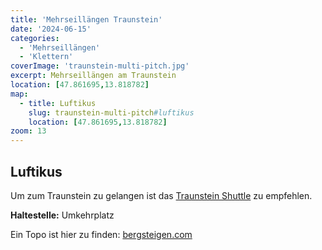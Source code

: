 ```yaml
---
title: 'Mehrseillängen Traunstein'
date: '2024-06-15'
categories:
  - 'Mehrseillängen'
  - 'Klettern'
coverImage: 'traunstein-multi-pitch.jpg'
excerpt: Mehrseillängen am Traunstein
location: [47.861695,13.818782]
map:
  - title: Luftikus
    slug: traunstein-multi-pitch#luftikus
    location: [47.861695,13.818782]
zoom: 13
---
```


## Luftikus

Um zum Traunstein zu gelangen ist das [Traunstein Shuttle](https://traunsee-almtal.salzkammergut.at/anreise-nahverkehr/regionale-mobilitaet/gmunden-mobilitaet.html) zu empfehlen. 

**Haltestelle:** Umkehrplatz

Ein Topo ist hier zu finden: [bergsteigen.com](https://www.bergsteigen.com/touren/klettern/luftikus/)


